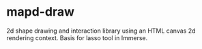 # mapd-draw
2d shape drawing and interaction library using an HTML canvas 2d rendering context. Basis for lasso tool in Immerse.

